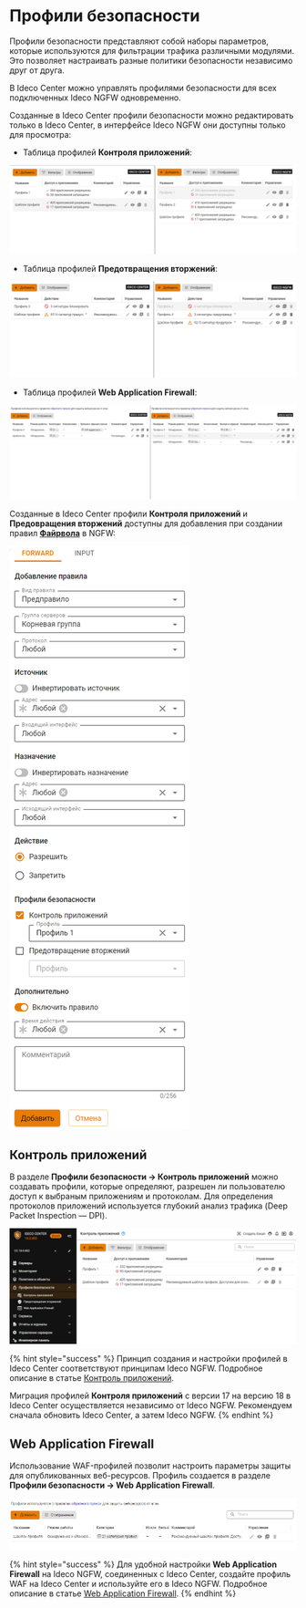 # Профили безопасности

Профили безопасности представляют собой наборы параметров, которые используются для фильтрации трафика различными модулями. Это позволяет настраивать разные политики безопасности независимо друг от друга.

В Ideco Center можно управлять профилями безопасности для всех подключенных Ideco NGFW одновременно. 

Созданные в Ideco Center профили безопасности можно редактировать только в Ideco Center, в интерфейсе Ideco NGFW они доступны только для просмотра: 

* Таблица профилей **Контроля приложений**:

![](/.gitbook/assets/security-profiles1.png)

* Таблица профилей **Предотвращения вторжений**:

![](/.gitbook/assets/security-profiles2.png)

* Таблица профилей **Web Application Firewall**:

![](/.gitbook/assets/security-profiles3.png)

Созданные в Ideco Center профили **Контроля приложений** и **Предовращения вторжений** доступны для добавления при создании правил **[Файрвола](/settings-cc/policies-and-objects.md#fairvol)** в NGFW:

<img src="/.gitbook/assets/security-profiles5.png" alt="" data-size="original">

## Контроль приложений

В разделе **Профили безопасности -> Контроль приложений** можно создавать профили, которые определяют, разрешен ли пользователю доступ к выбраным приложениям и протоколам. Для определения протоколов приложений используется глубокий анализ трафика (Deep Packet Inspection — DPI).

![](/.gitbook/assets/security-profiles6.png)

{% hint style="success" %}
Принцип создания и настройки профилей в Ideco Center соответствуют принципам Ideco NGFW. Подробное описание в статье [Контроль приложений](/settings/security-profiles/application-control.md).

Миграция профилей **Контроля приложений** с версии 17 на версию 18 в Ideco Center осуществляется независимо от Ideco NGFW. Рекомендуем сначала обновить Ideco Center, а затем Ideco NGFW.
{% endhint %}

## Web Application Firewall

Использование WAF-профилей позволит настроить параметры защиты для опубликованных веб-ресурсов. Профиль создается в разделе **Профили безопасности -> Web Application Firewall**.

![](/.gitbook/assets/cc-waf-profiles1.png)

{% hint style="success" %}
Для удобной настройки **Web Application Firewall** на Ideco NGFW, соединенных с Ideco Center, создайте профиль WAF на Ideco Center и используйте его в Ideco NGFW. Подробное описание в статье [Web Application Firewall](/settings/security-profiles/waf-profiles.md).
{% endhint %}

